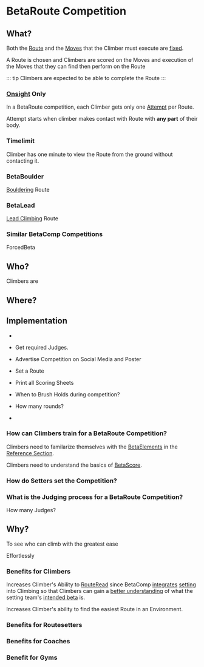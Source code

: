 # BetaRoute Competition

## What?

Both the [Route](/reference/Route/RouteOverview) and the [Moves](/reference/Move/MoveOverview) that the Climber must execute are [fixed](/reference/Glossary#fixed).

A Route is chosen and Climbers are scored on the Moves and execution of the Moves that they can find then perform on the Route

::: tip 
Climbers are expected to be able to complete the Route
:::

### [Onsight](/reference/Glossary#onsight) Only

In a BetaRoute competition, each Climber gets only one [Attempt]() per Route.

Attempt starts when climber makes contact with Route with **any part** of their body.

### Timelimit

Climber has one minute to view the Route from the ground without contacting it.

### BetaBoulder

[Bouldering](/reference/Glossary#bouldering) Route

### BetaLead

[Lead Climbing](/reference/Glossary#lead-climbing) Route

### Similar BetaComp Competitions

ForcedBeta


## Who?

Climbers are 

## Where?



## Implementation

- 
- Get required Judges.
- Advertise Competition on Social Media and Poster

- Set a Route
- Print all Scoring Sheets

- When to Brush Holds during competition?
- How many rounds?
- 

### How can Climbers train for a BetaRoute Competition?

Climbers need to familarize themselves with the [BetaElements](/reference/Beta/WhatBetaSystem#BetaElements) in the [Reference Section](/reference/ReferenceOverview).

Climbers need to understand the basics of [BetaScore](/reference/Score/Overview).

### How do Setters set the Competition?


### What is the Judging process for a BetaRoute Competition?

How many Judges?

## Why?

To see who can climb with the greatest ease

Effortlessly



### Benefits for Climbers

Increases Climber's Ability to [RouteRead]() since BetaComp [integrates](/guide/Why/Value#integrates) [setting]() into Climbing so that Climbers can gain a [better understanding](/reference/Environment/EnvironmentOverview) of what the setting team's [intended beta](/reference/CompType/ForcedBeta) is. 

Increases Climber's ability to find the easiest Route in an Environment.


### Benefits for Routesetters



### Benefits for Coaches

### Benefit for Gyms 

